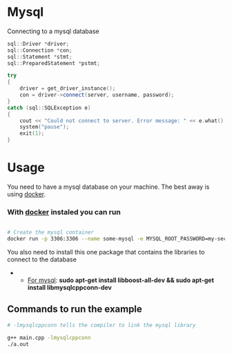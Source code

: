 # Mysql

Connecting to a mysql database
```c++
sql::Driver *driver;
sql::Connection *con;
sql::Statement *stmt;
sql::PreparedStatement *pstmt;

try
{
    driver = get_driver_instance();
    con = driver->connect(server, username, password);
}
catch (sql::SQLException e)
{
    cout << "Could not connect to server. Error message: " << e.what() << endl;
    system("pause");
    exit(1);
}
```

# Usage

You need to have a mysql database on your machine. The best away is using [docker](https://www.docker.com/).

### With [docker](https://www.docker.com/) instaled you can run

```bash

# Create the mysql container
docker run -p 3306:3306 --name some-mysql -e MYSQL_ROOT_PASSWORD=my-secret-pw -d mysql:8.0.20
```

You also need to install this one package that contains the libraries to connect to the database

- - [For mysql](https://dev.mysql.com/doc/connector-cpp/8.0/en/connector-cpp-introduction.html): **sudo apt-get install libboost-all-dev && sudo apt-get install libmysqlcppconn-dev** 

## Commands to run the example

```bash
# -lmysqlcppconn tells the compiler to link the mysql library

g++ main.cpp -lmysqlcppconn
./a.out
```
